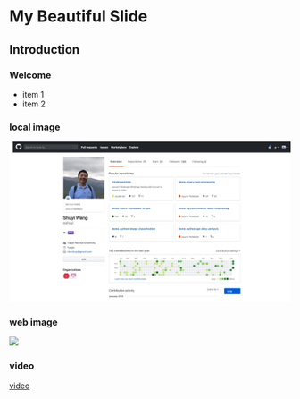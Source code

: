 # My Beautiful Slide

## Introduction

### Welcome

- item 1
- item 2

### local image

![](assets/2019-01-16-20-20-09.png)


### web image

![](https://upload-images.jianshu.io/upload_images/64542-ffa6aaec43eff788.jpg?imageMogr2/auto-orient/strip%7CimageView2/2/w/1000/format/webp)

### video

[video]()